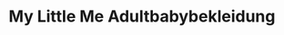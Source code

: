 ---
title: "My Little Me Adultbabybekleidung"
url: /euskirchen/my-little-me-adultbabybekleidung/
shop: Babysachen
---